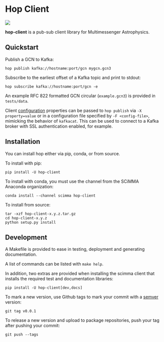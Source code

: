 Hop Client
=============

![](https://github.com/scimma/hop-client/workflows/build/badge.svg)

**hop-client** is a pub-sub client library for Multimessenger Astrophysics.

## Quickstart

Publish a GCN to Kafka:

```
hop publish kafka://hostname:port/gcn mygcn.gcn3
```

Subscribe to the earliest offset of a Kafka topic and print to stdout:
```
hop subscribe kafka://hostname:port/gcn -e
```

An example RFC 822 formatted GCN circular (`example.gcn3`) is provided in
`tests/data`.

Client [configuration](https://github.com/edenhill/librdkafka/blob/master/CONFIGURATION.md)
properties can be passed to `hop publish` via `-X property=value` or in a configuration
file specified by `-F <config-file>`, mimicking the behavior of `kafkacat`. This can be
used to connect to a Kafka broker with SSL authentication enabled, for example.

## Installation

You can install hop either via pip, conda, or from source.

To install with pip:

```
pip install -U hop-client
```

To install with conda, you must use the channel from the SCiMMA Anaconda organization:

```
conda install --channel scimma hop-client
```

To install from source:

```
tar -xzf hop-client-x.y.z.tar.gz
cd hop-client-x.y.z
python setup.py install
```

## Development

A Makefile is provided to ease in testing, deployment and generating documentation.

A list of commands can be listed with `make help`.

In addition, two extras are provided when installing the scimma client that installs
the required test and documentation libraries:

```
pip install -U hop-client[dev,docs]
```

To mark a new version, use Github tags to mark your commit with a [semver](https://semver.org/) version:
```
git tag v0.0.1
```

To release a new version and upload to package repositories, push your tag after pushing your commit:
```
git push --tags
```
